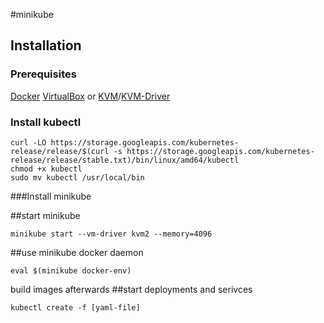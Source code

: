 #minikube
## Installation
### Prerequisites
[Docker](https://docs.docker.com/install/linux/docker-ce/ubuntu/)
[VirtualBox](https://help.ubuntu.com/community/VirtualBox) or [KVM](https://help.ubuntu.com/community/KVM/Installation)/[KVM-Driver](https://github.com/kubernetes/minikube/blob/master/docs/drivers.md#kvm2-driver)
### Install kubectl
```
curl -LO https://storage.googleapis.com/kubernetes-release/release/$(curl -s https://storage.googleapis.com/kubernetes-release/release/stable.txt)/bin/linux/amd64/kubectl
chmod +x kubectl
sudo mv kubectl /usr/local/bin
```
###Install minikube




##start minikube
```
minikube start --vm-driver kvm2 --memory=4096
```
##use minikube docker daemon
```
eval $(minikube docker-env)
```
build images afterwards
##start deployments and serivces
```
kubectl create -f [yaml-file]
```
